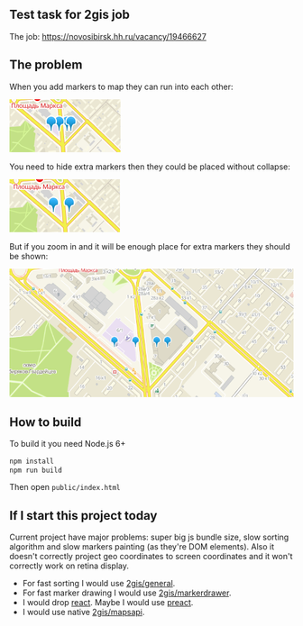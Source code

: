 ## Test task for 2gis job

The job: https://novosibirsk.hh.ru/vacancy/19466627

## The problem

When you add markers to map they can run into each other:

![collapsed markers](tools/readme_assets/1.png)

You need to hide extra markers then they could be placed without collapse:

![hidden markers](tools/readme_assets/2.png)

But if you zoom in and it will be enough place for extra markers they should be shown:

![extra markers](tools/readme_assets/3.png)

## How to build

To build it you need Node.js 6+

```
npm install
npm run build
```

Then open `public/index.html`

## If I start this project today

Current project have major problems: super big js bundle size, slow sorting algorithm
and slow markers painting (as they're DOM elements). Also it doesn't correctly project geo coordinates to screen coordinates and it won't correctly work on retina display.

- For fast sorting I would use [2gis/general](https://github.com/2gis/general).
- For fast marker drawing I would use [2gis/markerdrawer](https://github.com/2gis/markerdrawer).
- I would drop [react](https://github.com/facebook/react). Maybe I would use [preact](https://github.com/developit/preact).
- I would use native [2gis/mapsapi](https://github.com/2gis/mapsapi).
